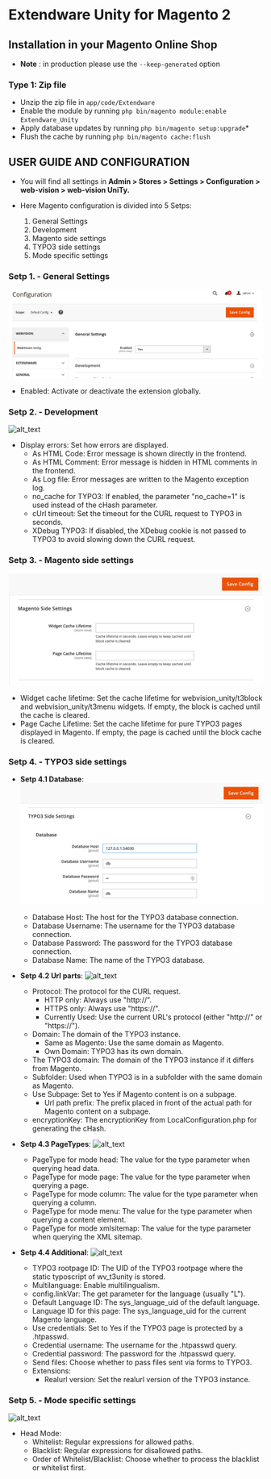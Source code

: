 # Extendware Unity for Magento 2

## Installation in your Magento Online Shop
*  **Note** : in production please use the `--keep-generated` option

### Type 1: Zip file
 - Unzip the zip file in `app/code/Extendware`
 - Enable the module by running `php bin/magento module:enable Extendware_Unity`
 - Apply database updates by running `php bin/magento setup:upgrade`\*
 - Flush the cache by running `php bin/magento cache:flush`


## USER GUIDE AND CONFIGURATION
* You will find all settings in **Admin > Stores > Settings > Configuration > web-vision > web-vision UniTy.**

* Here Magento configuration is divided into 5 Setps:

    1. General Settings
    2. Development
    3. Magento side settings
    4. TYPO3 side settings
    5. Mode specific settings

### Setp 1. - General Settings
![alt_text](docs/images/step1.png "image_tooltip")

- Enabled: Activate or deactivate the extension globally.

### Setp 2. - Development
![alt_text](docs/images/step2.png "image_tooltip")
- Display errors: Set how errors are displayed.
  - As HTML Code: Error message is shown directly in the frontend.
  - As HTML Comment: Error message is hidden in HTML comments in the frontend.
  - As Log file: Error messages are written to the Magento exception log.
  - no_cache for TYPO3: If enabled, the parameter "no_cache=1" is used instead of the cHash parameter.
  - cUrl timeout: Set the timeout for the CURL request to TYPO3 in seconds.
  - XDebug TYPO3: If disabled, the XDebug cookie is not passed to TYPO3 to avoid slowing down the CURL request.

### Setp 3. - Magento side settings
![alt_text](docs/images/step3.png "image_tooltip")
- Widget cache lifetime: Set the cache lifetime for webvision_unity/t3block and webvision_unity/t3menu widgets. If empty, the block is cached until the cache is cleared.
- Page Cache Lifetime: Set the cache lifetime for pure TYPO3 pages displayed in Magento. If empty, the page is cached until the block cache is cleared.

### Setp 4. - TYPO3 side settings

- **Setp 4.1 Database**:
![alt_text](docs/images/step4.1.png "image_tooltip")
  - Database Host: The host for the TYPO3 database connection.
  - Database Username: The username for the TYPO3 database connection.
  - Database Password: The password for the TYPO3 database connection.
  - Database Name: The name of the TYPO3 database.

- **Setp 4.2 Url parts**:
![alt_text](docs/images/step4.2png "image_tooltip")
  - Protocol: The protocol for the CURL request.
      - HTTP only: Always use "http://".
      - HTTPS only: Always use "https://".
      - Currently Used: Use the current URL's protocol (either "http://" or "https://").
  - Domain: The domain of the TYPO3 instance.
      - Same as Magento: Use the same domain as Magento.
      - Own Domain: TYPO3 has its own domain.
  - The TYPO3 domain: The domain of the TYPO3 instance if it differs from Magento.
  - Subfolder: Used when TYPO3 is in a subfolder with the same domain as Magento.
  - Use Subpage: Set to Yes if Magento content is on a subpage.
      - Url path prefix: The prefix placed in front of the actual path for Magento content on a subpage.
  - encryptionKey: The encryptionKey from LocalConfiguration.php for generating the cHash.

- **Setp 4.3 PageTypes**:
![alt_text](docs/images/step4.3png "image_tooltip")
  - PageType for mode head: The value for the type parameter when querying head data.
  - PageType for mode page: The value for the type parameter when querying a page.
  - PageType for mode column: The value for the type parameter when querying a column.
  - PageType for mode menu: The value for the type parameter when querying a content element.
  - PageType for mode xmlsitemap: The value for the type parameter when querying the XML sitemap.

- **Setp 4.4 Additional**:
![alt_text](docs/images/step4.4png "image_tooltip")
  - TYPO3 rootpage ID: The UID of the TYPO3 rootpage where the static typoscript of wv_t3unity is stored.
  - Multilanguage: Enable multilingualism.
  - config.linkVar: The get parameter for the language (usually "L").
  - Default Language ID: The sys_language_uid of the default language.
  - Language ID for this page: The sys_language_uid for the current Magento language.
  - Use credentials: Set to Yes if the TYPO3 page is protected by a .htpasswd.
  - Credential username: The username for the .htpasswd query.
  - Credential password: The password for the .htpasswd query.
  - Send files: Choose whether to pass files sent via forms to TYPO3.
  - Extensions:
    - Realurl version: Set the realurl version of the TYPO3 instance.

### Setp 5. - Mode specific settings
![alt_text](docs/images/step5png "image_tooltip")
- Head Mode:
  - Whitelist: Regular expressions for allowed paths.
  - Blacklist: Regular expressions for disallowed paths.
  - Order of Whitelist/Blacklist: Choose whether to process the blacklist or whitelist first.


